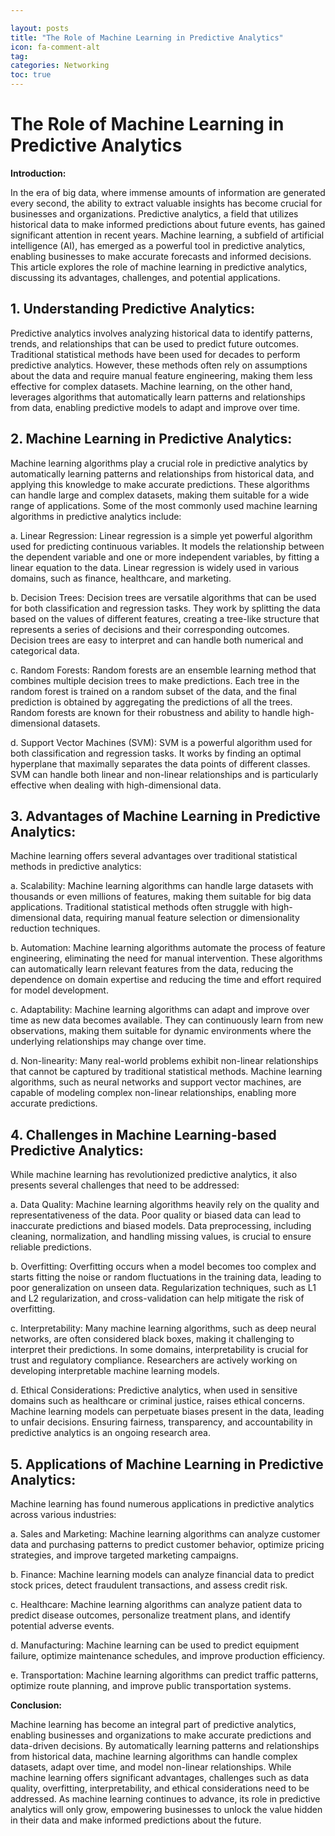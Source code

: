 ```yaml
---

layout: posts
title: "The Role of Machine Learning in Predictive Analytics"
icon: fa-comment-alt
tag:      
categories: Networking
toc: true
---
```




# The Role of Machine Learning in Predictive Analytics

**Introduction:**

In the era of big data, where immense amounts of information are generated every second, the ability to extract valuable insights has become crucial for businesses and organizations. Predictive analytics, a field that utilizes historical data to make informed predictions about future events, has gained significant attention in recent years. Machine learning, a subfield of artificial intelligence (AI), has emerged as a powerful tool in predictive analytics, enabling businesses to make accurate forecasts and informed decisions. This article explores the role of machine learning in predictive analytics, discussing its advantages, challenges, and potential applications.

## 1. Understanding Predictive Analytics:

Predictive analytics involves analyzing historical data to identify patterns, trends, and relationships that can be used to predict future outcomes. Traditional statistical methods have been used for decades to perform predictive analytics. However, these methods often rely on assumptions about the data and require manual feature engineering, making them less effective for complex datasets. Machine learning, on the other hand, leverages algorithms that automatically learn patterns and relationships from data, enabling predictive models to adapt and improve over time.

## 2. Machine Learning in Predictive Analytics:

Machine learning algorithms play a crucial role in predictive analytics by automatically learning patterns and relationships from historical data, and applying this knowledge to make accurate predictions. These algorithms can handle large and complex datasets, making them suitable for a wide range of applications. Some of the most commonly used machine learning algorithms in predictive analytics include:

a. Linear Regression: Linear regression is a simple yet powerful algorithm used for predicting continuous variables. It models the relationship between the dependent variable and one or more independent variables, by fitting a linear equation to the data. Linear regression is widely used in various domains, such as finance, healthcare, and marketing.

b. Decision Trees: Decision trees are versatile algorithms that can be used for both classification and regression tasks. They work by splitting the data based on the values of different features, creating a tree-like structure that represents a series of decisions and their corresponding outcomes. Decision trees are easy to interpret and can handle both numerical and categorical data.

c. Random Forests: Random forests are an ensemble learning method that combines multiple decision trees to make predictions. Each tree in the random forest is trained on a random subset of the data, and the final prediction is obtained by aggregating the predictions of all the trees. Random forests are known for their robustness and ability to handle high-dimensional datasets.

d. Support Vector Machines (SVM): SVM is a powerful algorithm used for both classification and regression tasks. It works by finding an optimal hyperplane that maximally separates the data points of different classes. SVM can handle both linear and non-linear relationships and is particularly effective when dealing with high-dimensional data.

## 3. Advantages of Machine Learning in Predictive Analytics:

Machine learning offers several advantages over traditional statistical methods in predictive analytics:

a. Scalability: Machine learning algorithms can handle large datasets with thousands or even millions of features, making them suitable for big data applications. Traditional statistical methods often struggle with high-dimensional data, requiring manual feature selection or dimensionality reduction techniques.

b. Automation: Machine learning algorithms automate the process of feature engineering, eliminating the need for manual intervention. These algorithms can automatically learn relevant features from the data, reducing the dependence on domain expertise and reducing the time and effort required for model development.

c. Adaptability: Machine learning algorithms can adapt and improve over time as new data becomes available. They can continuously learn from new observations, making them suitable for dynamic environments where the underlying relationships may change over time.

d. Non-linearity: Many real-world problems exhibit non-linear relationships that cannot be captured by traditional statistical methods. Machine learning algorithms, such as neural networks and support vector machines, are capable of modeling complex non-linear relationships, enabling more accurate predictions.

## 4. Challenges in Machine Learning-based Predictive Analytics:

While machine learning has revolutionized predictive analytics, it also presents several challenges that need to be addressed:

a. Data Quality: Machine learning algorithms heavily rely on the quality and representativeness of the data. Poor quality or biased data can lead to inaccurate predictions and biased models. Data preprocessing, including cleaning, normalization, and handling missing values, is crucial to ensure reliable predictions.

b. Overfitting: Overfitting occurs when a model becomes too complex and starts fitting the noise or random fluctuations in the training data, leading to poor generalization on unseen data. Regularization techniques, such as L1 and L2 regularization, and cross-validation can help mitigate the risk of overfitting.

c. Interpretability: Many machine learning algorithms, such as deep neural networks, are often considered black boxes, making it challenging to interpret their predictions. In some domains, interpretability is crucial for trust and regulatory compliance. Researchers are actively working on developing interpretable machine learning models.

d. Ethical Considerations: Predictive analytics, when used in sensitive domains such as healthcare or criminal justice, raises ethical concerns. Machine learning models can perpetuate biases present in the data, leading to unfair decisions. Ensuring fairness, transparency, and accountability in predictive analytics is an ongoing research area.

## 5. Applications of Machine Learning in Predictive Analytics:

Machine learning has found numerous applications in predictive analytics across various industries:

a. Sales and Marketing: Machine learning algorithms can analyze customer data and purchasing patterns to predict customer behavior, optimize pricing strategies, and improve targeted marketing campaigns.

b. Finance: Machine learning models can analyze financial data to predict stock prices, detect fraudulent transactions, and assess credit risk.

c. Healthcare: Machine learning algorithms can analyze patient data to predict disease outcomes, personalize treatment plans, and identify potential adverse events.

d. Manufacturing: Machine learning can be used to predict equipment failure, optimize maintenance schedules, and improve production efficiency.

e. Transportation: Machine learning algorithms can predict traffic patterns, optimize route planning, and improve public transportation systems.

**Conclusion:**

Machine learning has become an integral part of predictive analytics, enabling businesses and organizations to make accurate predictions and data-driven decisions. By automatically learning patterns and relationships from historical data, machine learning algorithms can handle complex datasets, adapt over time, and model non-linear relationships. While machine learning offers significant advantages, challenges such as data quality, overfitting, interpretability, and ethical considerations need to be addressed. As machine learning continues to advance, its role in predictive analytics will only grow, empowering businesses to unlock the value hidden in their data and make informed predictions about the future.